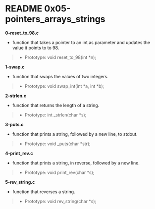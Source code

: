 # README 0x05-pointers_arrays_strings

**0-reset_to_98.c**
* function that takes a pointer to an int as parameter and updates the value it points to to 98.

> * Prototype: void reset_to_98(int *n);

**1-swap.c**
* function that swaps the values of two integers.

> * Prototype: void swap_int(int *a, int *b);

**2-strlen.c**
* function that returns the length of a string.

> * Prototype: int _strlen(char *s);

**3-puts.c**
* function that prints a string, followed by a new line, to stdout.

> * Prototype: void _puts(char *str);

**4-print_rev.c**
* function that prints a string, in reverse, followed by a new line.

> * Prototype: void print_rev(char *s);

**5-rev_string.c**
* function that reverses a string.

> * Prototype: void rev_string(char *s);